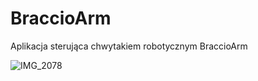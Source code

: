# BraccioArm
Aplikacja sterująca chwytakiem robotycznym BraccioArm


![IMG_2078](https://user-images.githubusercontent.com/17962241/168301992-3848d034-9c97-40a4-adbb-84b9eed19011.JPG)
